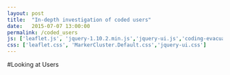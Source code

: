 ```yaml
---
layout: post
title:  "In-depth investigation of coded users"
date:   2015-07-07 13:00:00
permalink: /coded_users
js: ['leaflet.js', 'jquery-1.10.2.min.js','jquery-ui.js','coding-evacuators.js', 'd3.min.js', 'leaflet.SliderControl.min.js', 'leaflet.markercluster.js']
css: ['leaflet.css', 'MarkerCluster.Default.css','jquery-ui.css']
---
```


#Looking at Users

<ul id="user_list" style="float:left;width:15%;list-style-type:none; margin:0; padding:0;height:600px;overflow:scroll;margin-top:30px;"></ul>

<div id="leaflet-slider"></div>
<div id="map" style="width:80%; height:600px;margin-left:5%;"></div>

<table id="tweet_texts"></table>
